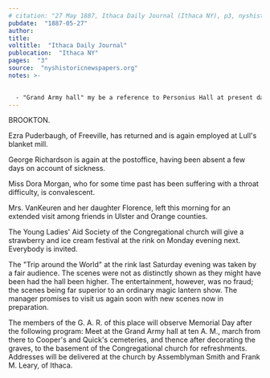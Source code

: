 ```yaml
---
# citation: "27 May 1887, Ithaca Daily Journal (Ithaca NY), p3, nyshistoricnewspapers.org"
pubdate:  "1887-05-27"
author: 
title: 
voltitle:  "Ithaca Daily Journal"
publocation:  "Ithaca NY"
pages:  "3"
source:  "nyshistoricnewspapers.org"
notes: >-

  
  - "Grand Army hall" my be a reference to Personius Hall at present day 559 Brooktondale Road. From Molly Adams' research notes in the Caroline History Room: "Walker Personius was a Civil War veteran and the village postmaster in 1882. He seems to have been the owner of Mott's original store which he called Personius Hall. The building had a large meeting space on the second floor, with seats that folded down from the wall. Memorial Day (then called Decoration Day) processions always formed in front of that building (see photo) and perhaps the David Ireland Post of Civil War Veterans met in that building. It seems clear that the post office was still at 559 Brooktondale Road in 1882." I don't know what photo was being referenced in the preceding passage. From "Tour 3 - P8" in A Drive-by Tour of the Town of Caroline: "1st Post Office & store, left -- 559 Brooktondale Road. We think this building was build by Mr. Mott, who owned most of the land at that time. ...The G.A.R. lined up here to march to the [Quick, presently Brookton] cemetery to put flowers on the graves. There was a tannery between this house and the next before 1853 owned by Silsbury & Lounsbery." Walker Personius and Edward Lounsbery were also charter members of the Congregational Church of Mott's Corners, presently called Caroline Valley Community Church, and were instrumental in its formation. George Richardson, who appears to have worked for Edward Mills at a time when Edward was Postmaster, eventually started his own grocery business in "the old Personius store" starting May 1897.
---
```

BROOKTON.

Ezra Puderbaugh, of Freeville, has returned and is again employed at Lull's blanket mill.

George Richardson is again at the postoffice, having been absent a few days on account of sickness. 

Miss Dora Morgan, who for some time past has been suffering with a throat difficulty, is convalescent.

Mrs. VanKeuren and her daughter Florence, left this morning for an extended visit among friends in Ulster and Orange counties.

The Young Ladies' Aid Society of the Congregational church will give a strawberry and ice cream festival at the rink on Monday evening next. Everybody is invited.

The "Trip around the World" at the rink last Saturday evening was taken by a fair audience. The scenes were not as distinctly shown as they might have been had the hall been higher. The entertainment, however, was no fraud; the scenes being far superior to an ordinary magic lantern show. The manager promises to visit us again soon with new scenes now in preparation.

The members of the G. A. R. of this place will observe Memorial Day after the following program: Meet at the Grand Army hall at ten A. M., march from there to Cooper's and Quick's cemeteries, and thence after decorating the graves, to the basement of the Congregational church for refreshments. Addresses will be delivered at the church by Assemblyman Smith and Frank M. Leary, of Ithaca.


